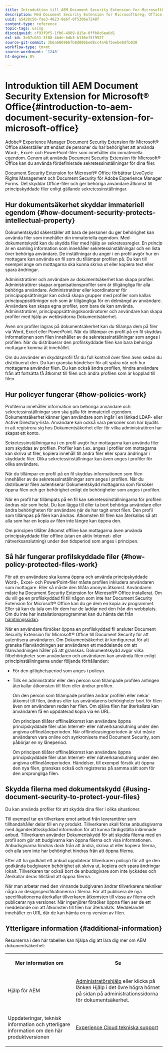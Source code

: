 ```yaml
---
title: Introduktion till AEM Document Security Extension for Microsoft&reg; Office
description: Med Document Security Extension for Microsoft&reg; Office kan du använda fördefinierade sekretessinställningar för dina Microsoft&reg; Office-filer.
uuid: a5428c50-fae3-4823-9e6f-0f5306e7248f
content-type: reference
topic-tags: using
discoiquuid: cf93f9f5-1fb6-4909-815e-0ffb8c6ea6d1
exl-id: 3e07c031-3f88-4bde-bdb3-b136ef5f9527
source-git-commit: 3b6a686966fb8d006bed8cc4a4bf5eebe0dfb030
workflow-type: tm+mt
source-wordcount: '1248'
ht-degree: 0%

---
```


# Introduktion till AEM Document Security Extension for Microsoft® Office{#introduction-to-aem-document-security-extension-for-microsoft-office}

Adobe® Experience Manager Document Security Extension för Microsoft® Office säkerställer att endast de personer du har behörighet att använda Word-, Excel- och PowerPoint-filer som innehåller din immateriella egendom. Genom att använda Document Security Extension för Microsoft® Office kan du använda fördefinierade sekretessinställningar för dina filer.

Document Security Extension for Microsoft® Office förbättrar LiveCycle Rights Management och Document Security för Adobe Experience Manager Forms. Det skyddar Office-filer och ger behöriga användare åtkomst till principskyddade filer enligt gällande sekretessinställningar.

## Hur dokumentsäkerhet skyddar immateriell egendom {#how-document-security-protects-intellectual-property}

Dokumentskydd säkerställer att bara de personer du ger behörighet kan använda filer som innehåller din immateriella egendom. Med dokumentskydd kan du skydda filer med hjälp av sekretessregler. En *princip* är en samling information som innehåller sekretessinställningar och en lista över behöriga användare. De inställningar du anger i en profil avgör hur en mottagare kan använda en fil som du tillämpar profilen på. Du kan till exempel ange om mottagarna ska kunna skriva ut eller kopiera text eller spara ändringar.

Administratörer och användare av dokumentsäkerhet kan skapa profiler. Administratörer skapar organisationsprofiler som är tillgängliga för alla behöriga användare. Administratörer eller koordinatorer för principuppsättningar kan också skapa grupper med profiler som kallas *principuppsättningar* och som är tillgängliga för en delmängd av användare. Användare kan skapa egna profiler, som bara de kan använda. Administratörer, principuppsättningskoordinatorer och användare kan skapa profiler med hjälp av webbsidorna Dokumentsäkerhet.

Även om profiler lagras på dokumentsäkerhet kan du tillämpa dem på filer via Word, Excel eller PowerPoint. När du tillämpar en profil på en fil skyddas informationen som filen innehåller av de sekretessinställningar som anges i profilen. När du distribuerar den profilskyddade filen kan bara behöriga mottagare komma åt innehållet.

Om du använder en skyddsprofil får du full kontroll över filen även sedan du distribuerat den. Du kan granska händelser för att spåra när och hur mottagarna använder filen. Du kan också ändra profilen, hindra användare från att fortsätta få åtkomst till filen och ändra profilen som är kopplad till filen.

## Hur policyer fungerar {#how-policies-work}

Profilerna innehåller information om behöriga användare och sekretessinställningar som ska gälla för immateriell egendom. Dokumentsäkerhet känner igen användare som ingår i en länkad LDAP- eller Active Directory-lista. Användare kan också vara personer som har bjudits in att registrera sig hos Dokumentsäkerhet eller för vilka administratören har skapat ett konto.

Sekretessinställningarna i en profil avgör hur mottagarna kan använda filer som skyddas av profilen. Profiler kan t.ex. anges i profiler om mottagarna kan skriva ut filer, kopiera innehåll till andra filer eller spara ändringar i skyddade filer. Olika sekretessinställningar kan även anges i profiler för olika användare.

När du tillämpar en profil på en fil skyddas informationen som filen innehåller av de sekretessinställningar som anges i profilen. När du distribuerar filen autentiserar Dokumentskydd mottagarna som försöker öppna filen och ger behörighet enligt de behörigheter som anges i profilen.

När en profil har tillämpats på en fil kan sekretessinställningarna för profilen ändras när som helst. Du kan lägga till eller ta bort behöriga användare eller ändra behörigheten för användare när de har tagit emot filen. Den profil som tillämpas på filen kan ändras. Åtkomsten till filen kan återkallas så att alla som har en kopia av filen inte längre kan öppna den.

Om principen tillåter åtkomst offline kan mottagarna även använda principskyddade filer offline (utan en aktiv Internet- eller nätverksanslutning) under den tidsperiod som anges i principen.

## Så här fungerar profilskyddade filer {#how-policy-protected-files-work}

För att en användare ska kunna öppna och använda principskyddade Word-, Excel- och PowerPoint-filer måste profilen inkludera användaren som mottagare. Eller så måste den tillåta anonym åtkomst. Användaren måste ha Document Security Extension for Microsoft® Office installerat. Om du vill ge en profilskyddad fil till någon som inte har Document Security Extension för Microsoft® Office kan du ge dem en kopia av programmet. Eller så kan du tala om för dem hur de laddar ned den från din webbplats. Om du inte har installationsprogrammet kan du hämta det från [hämtningssidan](https://experienceleague.adobe.com/en/docs/experience-manager-document-security/using/download-installer).

När en användare försöker öppna en profilskyddad fil ansluter Document Security Extension för Microsoft® Office till Document Security för att autentisera användaren. Om Dokumentsäkerhet är konfigurerat för att granska filanvändningen ser användaren ett meddelande om att filanvändningen håller på att granskas. Dokumentskydd avgör vilka filbehörigheter som användaren och användaren kan använda filen enligt principinställningarna under följande förhållanden:

* För den giltighetsperiod som anges i policyn.
* Tills en administratör eller den person som tillämpade profilen antingen återkallar åtkomsten till filen eller ändrar profilen.

  Om den person som tillämpade profilen ändrar profilen eller nekar åtkomst till filen, ändras eller tas användarens behörigheter bort för filen även om användaren redan har filen. Om själva filen har återkallats kan användaren få en uppdaterad kopia via en URL.

  Om principen tillåter offlineåtkomst kan användare öppna principskyddade filer utan Internet- eller nätverksanslutning under den angivna offlinelåneperioden. När offlineleasingperioden är slut måste användaren vara online och synkronisera med Document Security, som påbörjar en ny låneperiod.

  Om principen tillåter offlineåtkomst kan användare öppna principskyddade filer utan Internet- eller nätverksanslutning under den angivna offlinelåneperioden. Händelser, till exempel försök att öppna den nya filen, granskas också och registreras på samma sätt som för den ursprungliga filen.

## Skydda filerna med dokumentskydd {#using-document-security-to-protect-your-files}

Du kan använda profiler för att skydda dina filer i olika situationer.

Till exempel tar en tillverkare emot anbud från leverantörer som tillhandahåller delar till en ny produkt. Tillverkaren skall förse anbudsgivarna med äganderättsskyddad information för att kunna färdigställa inlämnade anbud. Tillverkaren använder Dokumentskydd för att skydda filerna med en profil som gör att budgivarna kan öppna filerna och visa informationen. Anbudsgivarna hindras dock från att ändra, skriva ut eller kopiera filerna, och alla som inte har behörighet hindras från att öppna filerna.

Efter att ha godkänt ett anbud uppdaterar tillverkaren policyn för att ge den godkända budgivaren behörighet att skriva ut, kopiera och spara ändringar lokalt. Tillverkaren tar också bort de anbudsgivare som inte lyckades och återkallar deras tillstånd att öppna filerna.

När man arbetar med den vinnande budgivaren ändrar tillverkarens tekniker några av designspecifikationerna i filerna. För att publicera de nya specifikationerna återkallar tillverkaren åtkomsten till vissa av filerna och publicerar nya versioner. När ingenjörer försöker öppna filen ser de ett meddelande om att åtkomsten till filen har återkallats. Meddelandet innehåller en URL där de kan hämta en ny version av filen.

## Ytterligare information {#additional-information}

Resurserna i den här tabellen kan hjälpa dig att lära dig mer om AEM dokumentsäkerhet:

<table >
 <tbody>
  <tr>
   <th><p>Mer information om</p> </th>
   <th><p>Se</p> </th>
  </tr>
  <tr>
   <td><p>Hjälp för AEM</p> </td>
   <td><p><a href="https://experienceleague.adobe.com/en/docs/experience-manager-65/content/forms/administrator-help/get-started/configure-general-aem-forms-settings">Administratörshjälp</a> eller klicka på länken Hjälp i det övre högra hörnet på sidan på administrationssidorna för dokumentsäkerhet.</p> </td>
  </tr>
  <tr>
   <td><p>Uppdateringar, teknisk information och ytterligare information om den här produktversionen</p> </td>
   <td><p><a href="https://experienceleague.adobe.com/?support-solution=General&amp;support-tab=home#support">Experience Cloud tekniska support</a></p> </td>
  </tr>
 </tbody>
</table>
